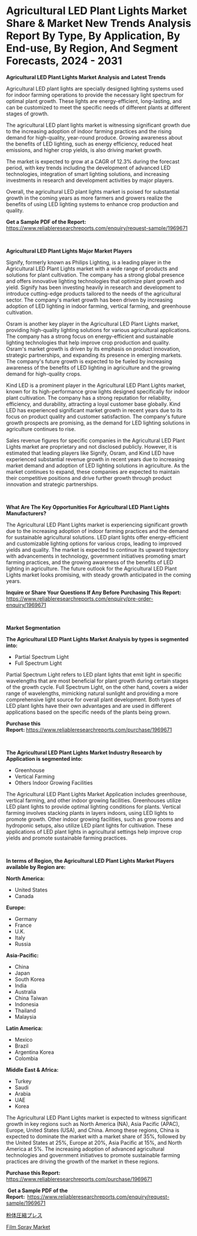 <p><h1>Agricultural LED Plant Lights Market Share & Market New Trends Analysis Report By Type, By Application, By End-use, By Region, And Segment Forecasts, 2024 - 2031</h1></p><p><strong>Agricultural LED Plant Lights Market Analysis and Latest Trends</strong></p>
<p><p>Agricultural LED plant lights are specially designed lighting systems used for indoor farming operations to provide the necessary light spectrum for optimal plant growth. These lights are energy-efficient, long-lasting, and can be customized to meet the specific needs of different plants at different stages of growth.</p><p>The agricultural LED plant lights market is witnessing significant growth due to the increasing adoption of indoor farming practices and the rising demand for high-quality, year-round produce. Growing awareness about the benefits of LED lighting, such as energy efficiency, reduced heat emissions, and higher crop yields, is also driving market growth.</p><p>The market is expected to grow at a CAGR of 12.3% during the forecast period, with key trends including the development of advanced LED technologies, integration of smart lighting solutions, and increasing investments in research and development activities by major players.</p><p>Overall, the agricultural LED plant lights market is poised for substantial growth in the coming years as more farmers and growers realize the benefits of using LED lighting systems to enhance crop production and quality.</p></p>
<p><strong>Get a Sample PDF of the Report:&nbsp;</strong> <a href="https://www.reliableresearchreports.com/enquiry/request-sample/1969671">https://www.reliableresearchreports.com/enquiry/request-sample/1969671</a></p>
<p>&nbsp;</p>
<p><strong>Agricultural LED Plant Lights Major Market Players</strong></p>
<p><p>Signify, formerly known as Philips Lighting, is a leading player in the Agricultural LED Plant Lights market with a wide range of products and solutions for plant cultivation. The company has a strong global presence and offers innovative lighting technologies that optimize plant growth and yield. Signify has been investing heavily in research and development to introduce cutting-edge products tailored to the needs of the agricultural sector. The company's market growth has been driven by increasing adoption of LED lighting in indoor farming, vertical farming, and greenhouse cultivation.</p><p>Osram is another key player in the Agricultural LED Plant Lights market, providing high-quality lighting solutions for various agricultural applications. The company has a strong focus on energy-efficient and sustainable lighting technologies that help improve crop production and quality. Osram's market growth is driven by its emphasis on product innovation, strategic partnerships, and expanding its presence in emerging markets. The company's future growth is expected to be fueled by increasing awareness of the benefits of LED lighting in agriculture and the growing demand for high-quality crops.</p><p>Kind LED is a prominent player in the Agricultural LED Plant Lights market, known for its high-performance grow lights designed specifically for indoor plant cultivation. The company has a strong reputation for reliability, efficiency, and durability, attracting a loyal customer base globally. Kind LED has experienced significant market growth in recent years due to its focus on product quality and customer satisfaction. The company's future growth prospects are promising, as the demand for LED lighting solutions in agriculture continues to rise.</p><p>Sales revenue figures for specific companies in the Agricultural LED Plant Lights market are proprietary and not disclosed publicly. However, it is estimated that leading players like Signify, Osram, and Kind LED have experienced substantial revenue growth in recent years due to increasing market demand and adoption of LED lighting solutions in agriculture. As the market continues to expand, these companies are expected to maintain their competitive positions and drive further growth through product innovation and strategic partnerships.</p></p>
<p>&nbsp;</p>
<p><strong>What Are The Key Opportunities For Agricultural LED Plant Lights Manufacturers?</strong></p>
<p><p>The Agricultural LED Plant Lights market is experiencing significant growth due to the increasing adoption of indoor farming practices and the demand for sustainable agricultural solutions. LED plant lights offer energy-efficient and customizable lighting options for various crops, leading to improved yields and quality. The market is expected to continue its upward trajectory with advancements in technology, government initiatives promoting smart farming practices, and the growing awareness of the benefits of LED lighting in agriculture. The future outlook for the Agricultural LED Plant Lights market looks promising, with steady growth anticipated in the coming years.</p></p>
<p><strong>Inquire or Share Your Questions If Any Before Purchasing This Report:</strong> <a href="https://www.reliableresearchreports.com/enquiry/pre-order-enquiry/1969671">https://www.reliableresearchreports.com/enquiry/pre-order-enquiry/1969671</a></p>
<p>&nbsp;</p>
<p><strong>Market Segmentation</strong></p>
<p><strong>The Agricultural LED Plant Lights Market Analysis by types is segmented into:</strong></p>
<p><ul><li>Partial Spectrum Light</li><li>Full Spectrum Light</li></ul></p>
<p><p>Partial Spectrum Light refers to LED plant lights that emit light in specific wavelengths that are most beneficial for plant growth during certain stages of the growth cycle. Full Spectrum Light, on the other hand, covers a wider range of wavelengths, mimicking natural sunlight and providing a more comprehensive light source for overall plant development. Both types of LED plant lights have their own advantages and are used in different applications based on the specific needs of the plants being grown.</p></p>
<p><strong>Purchase this Report:&nbsp;</strong><a href="https://www.reliableresearchreports.com/purchase/1969671">https://www.reliableresearchreports.com/purchase/1969671</a></p>
<p>&nbsp;</p>
<p><strong>The Agricultural LED Plant Lights Market Industry Research by Application is segmented into:</strong></p>
<p><ul><li>Greenhouse</li><li>Vertical Farming</li><li>Others Indoor Growing Facilities</li></ul></p>
<p><p>The Agricultural LED Plant Lights Market Application includes greenhouse, vertical farming, and other indoor growing facilities. Greenhouses utilize LED plant lights to provide optimal lighting conditions for plants. Vertical farming involves stacking plants in layers indoors, using LED lights to promote growth. Other indoor growing facilities, such as grow rooms and hydroponic setups, also utilize LED plant lights for cultivation. These applications of LED plant lights in agricultural settings help improve crop yields and promote sustainable farming practices.</p></p>
<p>&nbsp;</p>
<p><strong>In terms of Region, the Agricultural LED Plant Lights Market Players available by Region are:</strong></p>
<p>
    <p> <strong> North America: </strong>
        <ul>
            <li>United States</li>
            <li>Canada</li>
        </ul>
        </p> 
    <p> <strong> Europe: </strong>
        <ul>
            <li>Germany</li>
            <li>France</li>
            <li>U.K.</li>
            <li>Italy</li>
            <li>Russia</li>
        </ul>
        </p> 
    <p> <strong> Asia-Pacific: </strong>
        <ul>
            <li>China</li>
            <li>Japan</li>
            <li>South Korea</li>
            <li>India</li>
            <li>Australia</li>
            <li>China Taiwan</li>
            <li>Indonesia</li>
            <li>Thailand</li>
            <li>Malaysia</li>
        </ul>
        </p> 
    <p> <strong> Latin America: </strong>
        <ul>
            <li>Mexico</li>
            <li>Brazil</li>
            <li>Argentina Korea</li>
            <li>Colombia</li>
        </ul>
        </p> 
    <p> <strong> Middle East & Africa: </strong>
        <ul>
            <li>Turkey</li>
            <li>Saudi</li>
            <li>Arabia</li>
            <li>UAE</li>
            <li>Korea</li>
        </ul>
    </p>
    </p>
<p><p>The Agricultural LED Plant Lights market is expected to witness significant growth in key regions such as North America (NA), Asia Pacific (APAC), Europe, United States (USA), and China. Among these regions, China is expected to dominate the market with a market share of 35%, followed by the United States at 25%, Europe at 20%, Asia Pacific at 15%, and North America at 5%. The increasing adoption of advanced agricultural technologies and government initiatives to promote sustainable farming practices are driving the growth of the market in these regions.</p></p>
<p><strong>Purchase this Report: </strong><a href="https://www.reliableresearchreports.com/purchase/1969671">https://www.reliableresearchreports.com/purchase/1969671</a></p>
<p>&nbsp;<strong>Get a Sample PDF of the Report:&nbsp;&nbsp;</strong><a href="https://www.reliableresearchreports.com/enquiry/request-sample/1969671">https://www.reliableresearchreports.com/enquiry/request-sample/1969671</a></p>
<p><strong></strong></p>
<p><p><a href="https://medium.com/@terrelliemann565620/%E7%B2%89%E6%9C%AB%E5%9C%A7%E7%B8%AE%E3%83%97%E3%83%AC%E3%82%B9%E5%B8%82%E5%A0%B4%E3%81%AE%E5%88%86%E6%9E%90-%E3%82%B0%E3%83%AD%E3%83%BC%E3%83%90%E3%83%AB%E7%94%A3%E6%A5%AD%E3%81%AE%E5%B1%95%E6%9C%9B%E3%81%A8%E4%BA%88%E6%B8%AC-2024%E5%B9%B4%E3%81%8B%E3%82%892031%E5%B9%B4-b510c6a78057">粉体圧縮プレス</a></p><p><a href="https://nifty-kite-d51.notion.site/Film-Spray-Market-Size-Market-Trends-and-Growth-Outlook-forecasted-for-period-from-2024-to-2031-e46f1251b11b47a0a80c754d84cb5bc2">Film Spray Market</a></p></p>